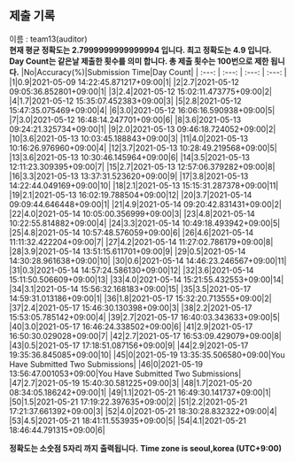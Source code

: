 


  
## 제출 기록  
이름 : team13(auditor)  
**현재 평균 정확도는 2.7999999999999994 입니다. 최고 정확도는 4.9 입니다.**  
**Day Count는 같은날 제출한 횟수를 의미 합니다. 총 제출 횟수는 100번으로 제한 됩니다.**
|No|Accuracy(%)|Submission Time|Day Count|
| :---: | :---: | :---: | :---: |
|1|0.9|2021-05-09 14:22:45.871217+09:00|1|
|2|2.7|2021-05-12 09:05:36.852801+09:00|1|
|3|2.4|2021-05-12 15:02:11.473775+09:00|2|
|4|1.7|2021-05-12 15:35:07.452383+09:00|3|
|5|2.8|2021-05-12 15:47:35.075469+09:00|4|
|6|3.0|2021-05-12 16:06:16.590938+09:00|5|
|7|3.0|2021-05-12 16:48:14.247701+09:00|6|
|8|3.6|2021-05-13 09:24:21.325734+09:00|1|
|9|2.0|2021-05-13 09:46:18.724052+09:00|2|
|10|3.6|2021-05-13 10:03:45.188843+09:00|3|
|11|4.0|2021-05-13 10:16:26.976960+09:00|4|
|12|3.7|2021-05-13 10:28:49.219568+09:00|5|
|13|3.6|2021-05-13 10:30:46.145964+09:00|6|
|14|3.5|2021-05-13 12:11:23.309395+09:00|7|
|15|2.7|2021-05-13 12:57:06.379282+09:00|8|
|16|3.3|2021-05-13 13:37:31.523620+09:00|9|
|17|3.8|2021-05-13 14:22:44.049169+09:00|10|
|18|2.1|2021-05-13 15:15:31.287378+09:00|11|
|19|2.1|2021-05-13 16:02:19.788504+09:00|12|
|20|3.7|2021-05-14 09:09:44.646448+09:00|1|
|21|4.9|2021-05-14 09:20:42.831431+09:00|2|
|22|4.0|2021-05-14 10:05:00.356999+09:00|3|
|23|4.8|2021-05-14 10:22:55.814882+09:00|4|
|24|3.3|2021-05-14 10:49:18.493942+09:00|5|
|25|4.8|2021-05-14 10:57:48.576059+09:00|6|
|26|4.6|2021-05-14 11:11:32.422204+09:00|7|
|27|4.2|2021-05-14 11:27:02.786179+09:00|8|
|28|3.9|2021-05-14 13:51:15.611701+09:00|9|
|29|0.5|2021-05-14 14:30:28.961638+09:00|10|
|30|0.6|2021-05-14 14:46:23.246567+09:00|11|
|31|0.3|2021-05-14 14:57:24.586130+09:00|12|
|32|3.6|2021-05-14 15:11:50.506609+09:00|13|
|33|4.0|2021-05-14 15:21:55.432553+09:00|14|
|34|3.1|2021-05-14 15:56:32.168183+09:00|15|
|35|3.5|2021-05-17 14:59:31.013186+09:00|1|
|36|1.8|2021-05-17 15:32:20.713555+09:00|2|
|37|2.4|2021-05-17 15:46:30.130398+09:00|3|
|38|2.2|2021-05-17 15:53:05.785142+09:00|4|
|39|2.7|2021-05-17 16:40:03.343633+09:00|5|
|40|3.0|2021-05-17 16:46:24.338502+09:00|6|
|41|2.9|2021-05-17 16:50:30.029028+09:00|7|
|42|2.7|2021-05-17 16:53:09.429079+09:00|8|
|43|0.5|2021-05-17 17:18:51.087156+09:00|9|
|44|2.9|2021-05-17 19:35:36.845085+09:00|10|
|45|0|2021-05-19 13:35:35.506580+09:00|You Have Submitted Two Submissions|
|46|0|2021-05-19 13:56:47.001053+09:00|You Have Submitted Two Submissions|
|47|2.7|2021-05-19 15:40:30.581225+09:00|3|
|48|1.7|2021-05-20 08:34:05.186242+09:00|1|
|49|1.1|2021-05-21 16:49:30.141737+09:00|1|
|50|1.5|2021-05-21 17:19:22.397635+09:00|2|
|51|2.2|2021-05-21 17:21:37.661392+09:00|3|
|52|4.0|2021-05-21 18:30:28.832322+09:00|4|
|53|4.5|2021-05-21 18:41:11.553935+09:00|5|
|54|4.1|2021-05-21 18:46:44.791315+09:00|6|


**정확도는 소숫점 5자리 까지 출력됩니다.**
**Time zone is seoul,korea (UTC+9:00)**

